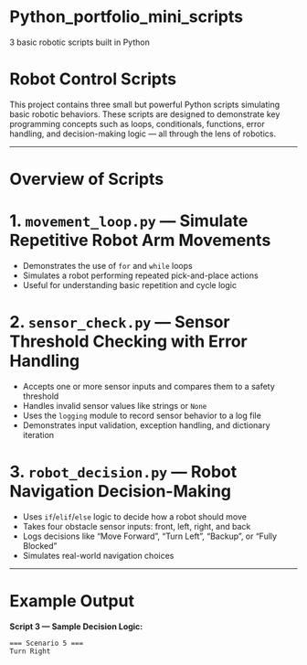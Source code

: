 # Python_portfolio_mini_scripts
3 basic robotic scripts built in Python

# Robot Control Scripts

This project contains three small but powerful Python scripts simulating basic robotic behaviors. These scripts are designed to demonstrate key programming concepts such as loops, conditionals, functions, error handling, and decision-making logic — all through the lens of robotics.

---

# Overview of Scripts

# 1. `movement_loop.py` — Simulate Repetitive Robot Arm Movements
- Demonstrates the use of `for` and `while` loops
- Simulates a robot performing repeated pick-and-place actions
- Useful for understanding basic repetition and cycle logic

# 2. `sensor_check.py` — Sensor Threshold Checking with Error Handling
- Accepts one or more sensor inputs and compares them to a safety threshold
- Handles invalid sensor values like strings or `None`
- Uses the `logging` module to record sensor behavior to a log file
- Demonstrates input validation, exception handling, and dictionary iteration

# 3. `robot_decision.py` — Robot Navigation Decision-Making
- Uses `if`/`elif`/`else` logic to decide how a robot should move
- Takes four obstacle sensor inputs: front, left, right, and back
- Logs decisions like “Move Forward”, “Turn Left”, “Backup”, or “Fully Blocked”
- Simulates real-world navigation choices

---

# Example Output

**Script 3 — Sample Decision Logic:**

```text
=== Scenario 5 ===
Turn Right


